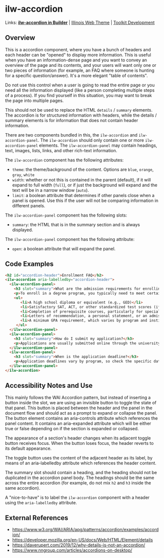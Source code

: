# ilw-accordion

Links: **[ilw-accordion in Builder](https://builder3.toolkit.illinois.edu/component/ilw-accordion/index.html)** | 
[Illinois Web Theme](https://webtheme.illinois.edu/) | 
[Toolkit Development](https://github.com/web-illinois/toolkit-management)

## Overview

This is a accordion component, where you have a bunch of headers and each header can be "opened" to display more information. This is useful when you have an information-dense page and you want to convey an overview of the page and its contents, and your users will want only one or two pieces of information (for example, an FAQ where someone is hunting for a specific question/answer). It's a more elegant "table of contents". 

Do not use this control when a user is going to read the entire page or you need all the information displayed (like a person completing multiple steps of a process). If you find yourself in this situation, you may want to break the page into multiple pages. 

This should not be used to replace the HTML `details` / `summary` elements. The accordion is for structured information with headers, while the details / summary elements is for information that does not contain header information. 

There are two components bundled in this, the `ilw-accordion` and `ilw-accordion-panel`. The `ilw-accordion` should only contain one or more `ilw-accordion-panel` elements. The `ilw-accordion-panel` may contain headings, text, images, lists, links, and other rich-text information. 

The `ilw-accordion` component has the following attributes:
* `theme`: the theme/background of the content. Options are `blue`, `orange`, `gray`, `white`
* `width`: whether or not this is contained in the parent (default), if it will expand to full width (`full`), or if just the background will expand and the text will be in a narrow window (`auto`). 
* `limit`: a boolean attribute that determines if other panels close when a panel is opened. Use this if the user will not be comparing information in different panels. 

The `ilw-accordion-panel` component has the following slots:
* `summary`: the HTML that is in the summary section and is always displayed. 

The `ilw-accordion-panel` component has the following attribute:
* `open`: a boolean attribute that will expand the panel. 

## Code Examples

```html
<h2 id="accordion-header">Enrollment FAQ</h2>
<ilw-accordion aria-labelledby="accordion-header">
  <ilw-accordion-panel>
    <h3 slot="summary">What are the admission requirements for enrolling in a degree program?</h3>
    <p>To enroll in a degree program, you typically need to meet certain admission requirements, which may include:</p>
    <ul>
       <li>A high school diploma or equivalent (e.g., GED)</li>
       <li>Satisfactory SAT, ACT, or other standardized test scores (if required)
       <li>Completion of prerequisite courses, particularly for specialized programs (e.g., math and science courses for engineering)
       <li>Letters of recommendation, a personal statement, or an admissions essay
       <li>A minimum GPA requirement, which varies by program and institution
     </ul>
  </ilw-accordion-panel>
  <ilw-accordion-panel>
    <h3 slot="summary">How do I submit my application?</h3>
    <p>Applications are usually submitted online through the university's admissions portal.</p>
  </ilw-accordion-panel>
  <ilw-accordion-panel>
    <h3 slot="summary">When is the application deadline?</h3>
    <p>Application deadlines vary by program, so check the specific dates on the university’s website.</p>
  </ilw-accordion-panel>
</ilw-accordion>
```

## Accessibility Notes and Use

This mainly follows the WAI Accordion pattern, but instead of inserting a button inside the slot, we are using an invisible button to toggle the state of that panel. This button is placed between the header and the panel in the document flow and should act as a prompt to expand or collapse the panel. The button element contains an aria-controls attribute which references the panel content. It contains an aria-expanded attribute which will be either true or false depending on if the section is expanded or collapsed.

The appearance of a section's header changes when its adjacent toggle button receives focus. When the button loses focus, the header reverts to its default appearance.

The toggle button uses the content of the adjacent header as its label, by means of an aria-labelledby attribute which references the header content.

The summary slot should contain a heading, and the heading should not be duplicated in the accordion panel body. The headings should be the same across the entire accordion (for example, do not mix `h2` and `h3` inside the same accordion). 

A "nice-to-have" is to label the `ilw-accordion` component with a header using the `aria-labelledby` attribute. 

## External References

* https://www.w3.org/WAI/ARIA/apg/patterns/accordion/examples/accordion/
* https://developer.mozilla.org/en-US/docs/Web/HTML/Element/details 
* https://daverupert.com/2019/12/why-details-is-not-an-accordion/ 
* https://www.nngroup.com/articles/accordions-on-desktop/